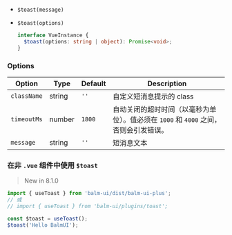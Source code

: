 - `$toast(message)`
- `$toast(options)`

  ```ts
  interface VueInstance {
    $toast(options: string | object): Promise<void>;
  }
  ```

### Options

| Option      | Type   | Default | Description                                                                          |
| ----------- | ------ | ------- | ------------------------------------------------------------------------------------ |
| `className` | string | `''`    | 自定义短消息提示的 class                                                             |
| `timeoutMs` | number | `1800`  | 自动关闭的超时时间（以毫秒为单位）。值必须在 `1000` 和 `4000` 之间，否则会引发错误。 |
| `message`   | string | `''`    | 短消息文本                                                                           |

### 在非 `.vue` 组件中使用 `$toast`

> New in 8.1.0

```js
import { useToast } from 'balm-ui/dist/balm-ui-plus';
// 或
// import { useToast } from 'balm-ui/plugins/toast';

const $toast = useToast();
$toast('Hello BalmUI');
```
